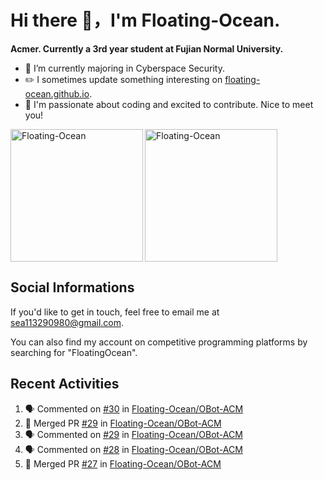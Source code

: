 # Hi there 👋，I'm Floating-Ocean.

**Acmer. Currently a 3rd year student at Fujian Normal University.**

- 🔭 I’m currently majoring in Cyberspace Security.
- ✏️ I sometimes update something interesting on [floating-ocean.github.io](https://floating-ocean.github.io/).
- 👯 I'm passionate about coding and excited to contribute. Nice to meet you!

<p><img align="left" height="212" src="https://readme-stats-eta-flame.vercel.app/api/top-langs?username=Floating-Ocean&show_icons=true&locale=en&layout=donut&&hide=html&border_radius=16" alt="Floating-Ocean" /></p>

<p><img align="center" height="212" src="https://readme-stats-eta-flame.vercel.app/api?username=Floating-Ocean&show_icons=true&locale=en&exclude_repo=Floating-Ocean.github.io&border_radius=16&rank_icon=github&show=reviews" alt="Floating-Ocean" /></p>

## Social Informations

If you'd like to get in touch, feel free to email me at [sea113290980@gmail.com](mailto:sea113290980@gmail.com).

You can also find my account on competitive programming platforms by searching for "FloatingOcean".

## Recent Activities
<!--START_SECTION:activity-->
1. 🗣 Commented on [#30](https://github.com/Floating-Ocean/OBot-ACM/pull/30#issuecomment-3061534111) in [Floating-Ocean/OBot-ACM](https://github.com/Floating-Ocean/OBot-ACM)
2. 🎉 Merged PR [#29](https://github.com/Floating-Ocean/OBot-ACM/pull/29) in [Floating-Ocean/OBot-ACM](https://github.com/Floating-Ocean/OBot-ACM)
3. 🗣 Commented on [#29](https://github.com/Floating-Ocean/OBot-ACM/pull/29#issuecomment-3057956607) in [Floating-Ocean/OBot-ACM](https://github.com/Floating-Ocean/OBot-ACM)
4. 🗣 Commented on [#28](https://github.com/Floating-Ocean/OBot-ACM/pull/28#issuecomment-3045753071) in [Floating-Ocean/OBot-ACM](https://github.com/Floating-Ocean/OBot-ACM)
5. 🎉 Merged PR [#27](https://github.com/Floating-Ocean/OBot-ACM/pull/27) in [Floating-Ocean/OBot-ACM](https://github.com/Floating-Ocean/OBot-ACM)
<!--END_SECTION:activity-->


